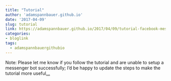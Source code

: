 ```yaml
---
title: "Tutorial"
author: 'adamspannbauer.github.io'
date: '2017-04-09'
slug: tutorial
link: https://adamspannbauer.github.io/2017/04/09/tutorial-facebook-messenger-chatbot-with-aws-lambda--python-written-by-an-r-programmer/
categories:
- bloglink
tags:
  - adamspannbauergithubio
---
```


Note: Please let me know if you follow the tutorial and are unable to setup a messenger bot successfully; I’d be happy to update the steps to make the tutorial more useful[... <i class="fas fa-external-link-alt"></i>](https://adamspannbauer.github.io/2017/04/09/tutorial-facebook-messenger-chatbot-with-aws-lambda--python-written-by-an-r-programmer/)

